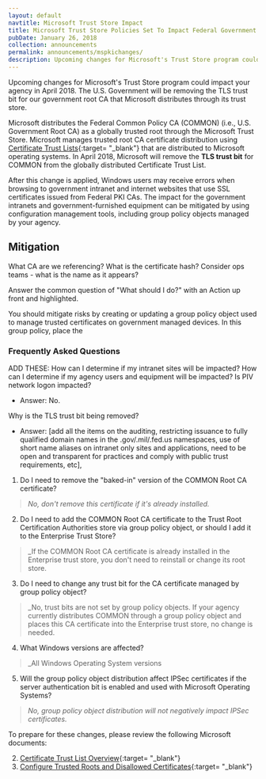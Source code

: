 ```yaml
---
layout: default
navtitle: Microsoft Trust Store Impact
title: Microsoft Trust Store Policies Set To Impact Federal Government
pubDate: January 26, 2018
collection: announcements
permalink: announcements/mspkichanges/
description: Upcoming changes for Microsoft's Trust Store program could impact your agency. The Federal Government will be removing the Transport Layer Security (TLS) trust bit for our U.S. Government Root CA that Microsoft distributes through its trust store.  The first impact is anticipated to occur in April 2018&nbsp;&mdash;&nbsp;Windows users will receive errors when browsing to government intranet and internet websites that use SSL certificates issued from Federal PKI CAs. The impact for the government intranets and government-furnished equipment can be mitigated by using configuration management tools, including group policy objects managed by your agency.  
---
```


Upcoming changes for Microsoft's Trust Store program could impact your agency in April 2018. The U.S. Government will be removing the TLS trust bit for our government root CA that Microsoft distributes through its trust store.    

Microsoft distributes the Federal Common Policy CA (COMMON) (i.e., U.S. Government Root CA) as a globally trusted root through the Microsoft Trust Store.  Microsoft manages trusted root CA certificate distribution using [Certificate Trust Lists](https://msdn.microsoft.com/en-us/library/windows/desktop/aa376545(v=vs.85).aspx){:target= "_blank"} that are distributed to Microsoft operating systems. In April 2018, Microsoft will remove the **TLS trust bit** for COMMON from the globally distributed Certificate Trust List.    

After this change is applied, Windows users may receive errors when browsing to government intranet and internet websites that use SSL certificates issued from Federal PKI CAs. The impact for the government intranets and government-furnished equipment can be mitigated by using configuration management tools, including group policy objects managed by your agency. 

## Mitigation

What CA are we referencing?  What is the certificate hash? Consider ops teams - what is the name as it appears?


Answer the common question of "What should I do?" with an Action up front and highlighted. 

You should mitigate risks by creating or updating a group policy object used to manage trusted certificates on government managed devices.  In this group policy, place the <certificate in the enterprise trust store...etc>



### Frequently Asked Questions
ADD THESE: 
How can I determine if my intranet sites will be impacted?
How can I determine if my agency users and equipment will be impacted?
Is PIV network logon impacted? 
- Answer: No.

Why is the TLS trust bit being removed?
- Answer: [add all the items on the auditing, restricting issuance to fully qualified domain names in the .gov/.mil/.fed.us namespaces, use of short name aliases on intranet only sites and applications, need to be open and transparent for practices and comply with public trust requirements, etc], 


1. Do I need to remove the "baked-in" version of the COMMON Root CA certificate?
> _No, don't remove this certificate if it's already installed._

2. Do I need to add the COMMON Root CA certificate to the Trust Root Certification Authorities store via group policy object, or should I add it to the Enterprise Trust Store?
> _If the COMMON Root CA certificate is already installed in the Enterprise trust store, you don't need to reinstall or change its root store. 

3. Do I need to change any trust bit for the CA certificate managed by group policy object?
> _No, trust bits are not set by group policy objects. If your agency currently distributes COMMON through a group policy object and places this CA certificate into the Enterprise trust store, no change is needed.

4. What Windows versions are affected?
> _All Windows Operating System versions 

5. Will the group policy object distribution affect IPSec certificates if the server authentication bit is enabled and used with Microsoft Operating Systems?
> _No, group policy object distribution will not negatively impact IPSec certificates._

To prepare for these changes, please review the following Microsoft documents:

2. [Certificate Trust List Overview](https://msdn.microsoft.com/en-us/library/windows/desktop/aa376545(v=vs.85).aspx){:target= "_blank"}
2. [Configure Trusted Roots and Disallowed Certificates](https://technet.microsoft.com/en-us/library/dn265983.aspx){:target= "_blank"}


